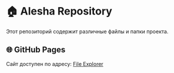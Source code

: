 # 🏠 Alesha Repository

Этот репозиторий содержит различные файлы и папки проекта.

## 🌐 GitHub Pages

Сайт доступен по адресу:
<a href="https://genlasas-cell.github.io/FileExplorer/" target="_blank">File Explorer</a>
